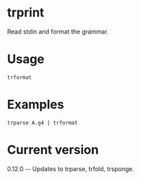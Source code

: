 # trprint

Read stdin and format the grammar.

# Usage

    trformat

# Examples

    trparse A.g4 | trformat

# Current version

0.12.0 -- Updates to trparse, trfold, trsponge.
